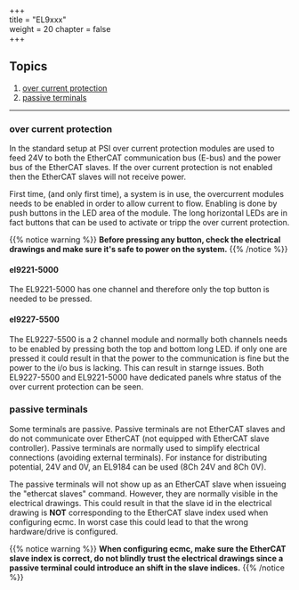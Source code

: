 +++  
title = "EL9xxx"   
weight = 20
chapter = false  
+++

## Topics
1. [over current protection](#over-current-protection)
2. [passive terminals](#passive-terminals)

---
### over current protection
In the standard setup at PSI over current protection modules are used to feed 24V to both the EtherCAT communication bus (E-bus) and the power bus of the EtherCAT slaves. If the over current protection is not enabled then the EtherCAT slaves will not receive power.

First time, (and only first time), a system is in use, the overcurrent modules needs to be enabled in order to allow current to flow. Enabling is done by push buttons in the LED area of the module. The long horizontal LEDs are in fact buttons that can be used to activate or tripp the over current protection. 

{{% notice warning %}}
**Before pressing any button, check the electrical drawings and make sure it's safe to power on the system.**
{{% /notice %}}

#### el9221-5000
The EL9221-5000 has one channel and therefore only the top button is needed to be pressed.

#### el9227-5500 
The EL9227-5500 is a 2 channel module and normally both channels needs to be enabled by pressing both the top and bottom long LED. if only one are pressed it could result in that the power to the communication is fine but the power to the i/o bus is lacking. This can result in starnge issues. Both EL9227-5500 and EL9221-5000 have dedicated panels whre status of the over current protection can be seen.

### passive terminals
Some terminals are passive. Passive terminals are not EtherCAT slaves and do not communicate over EtherCAT (not equipped with EtherCAT slave controller). Passive terminals are normally used to simplify electrical connections (avoiding external terminals). For instance for distributing potential, 24V and 0V, an EL9184 can be used (8Ch 24V and 8Ch 0V).

The passive terminals will not show up as an EtherCAT slave when issueing the "ethercat slaves" command. However, they are normally visible in the electrical drawings. This could result in that the slave id in the electrical drawing is **NOT** corresponding to the EtherCAT slave index used when configuring ecmc. In worst case this could lead to that the wrong hardware/drive is configured.

{{% notice warning %}}
**When configuring ecmc, make sure the EtherCAT slave index is correct, do not blindly trust the electrical drawings since a passive terminal could introduce an shift in the slave indices.**
{{% /notice %}}

